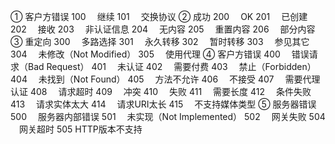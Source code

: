 ① 客户方错误
100　 继续
101　 交换协议
② 成功
200 　OK
201 　已创建
202　 接收
203　 非认证信息
204　 无内容
205 　重置内容
206　 部分内容
③ 重定向
300 　多路选择
301　 永久转移
302　 暂时转移
303　 参见其它
304 　未修改（Not Modified）
305　 使用代理
④ 客户方错误
400　 错误请求（Bad Request）
401 　未认证
402 　需要付费
403　 禁止（Forbidden）
404　 未找到（Not Found）
405　 方法不允许
406　 不接受
407　 需要代理认证
408　 请求超时
409　 冲突
410 　失败
411 　需要长度
412　 条件失败
413 　请求实体太大
414 　请求URI太长
415 　不支持媒体类型
⑤ 服务器错误
500　 服务器内部错误
501　 未实现（Not Implemented）
502　 网关失败
504 　网关超时
505 HTTP版本不支持